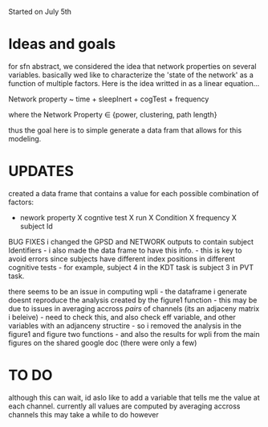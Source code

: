 Started on July 5th


# Ideas and goals
for sfn abstract, we considered the idea that network properties on several variables.
basically wed like to characterize the 'state of the network' as a function of multiple factors.
Here is the idea writted in as a linear equation...

Network property ~ time + sleepInert + cogTest + frequency

where the Network Property ∈ {power, clustering, path length}

thus the goal here is to simple generate a data fram that allows for this modeling.



# UPDATES
created a data frame that contains a value for each possible combination of factors: 
- nework property X cogntive test X run  X Condition X frequency X subject Id

BUG FIXES
i changed the GPSD and NETWORK outputs to contain subject Identifiers 
    - i also made the data frame to have this info.
    - this is key to avoid errors since subjects have different index positions in different cognitive tests
    - for example, subject 4 in the KDT task is subject 3 in PVT task. 

there seems to be an issue in computing wpli
    - the dataframe i generate doesnt reproduce the analysis created by the figure1 function
    - this may be due to issues in averaging accross *pairs* of channels (its an adjaceny matrix i beleive)
    - need to check this, and also check eff variable, and other variables with an adjanceny structire
    - so i removed the analysis in the figure1 and figure two functions
    - and also the results for wpli from the main figures on the shared google doc (there were only a few)

# TO DO
although this can wait, id aslo like to add a variable that tells me the value at each channel.
currently all values are computed by averaging accross channels
this may take a while to do however 

